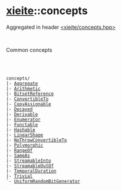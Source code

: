 # [xieite](./xieite.md)::concepts
Aggregated in header [<xieite/concepts.hpp>](../include/xieite/concepts.hpp)

<br/>

Common concepts

<br/><br/>

<pre><code>concepts/
|- <a href="./concepts/Aggregate.md">Aggregate</a>
|- <a href="./concepts/Arithmetic.md">Arithmetic</a>
|- <a href="./concepts/BitsetReference.md">BitsetReference</a>
|- <a href="./concepts/ConvertibleTo.md">ConvertibleTo</a>
|- <a href="./concepts/CopyAssignable.md">CopyAssignable</a>
|- <a href="./concepts/Decayed.md">Decayed</a>
|- <a href="./concepts/Derivable.md">Derivable</a>
|- <a href="./concepts/Enumerator.md">Enumerator</a>
|- <a href="./concepts/Functable.md">Functable</a>
|- <a href="./concepts/Hashable.md">Hashable</a>
|- <a href="./concepts/LinearShape.md">LinearShape</a>
|- <a href="./concepts/NoThrowConvertibleTo.md">NoThrowConvertibleTo</a>
|- <a href="./concepts/Polymorphic.md">Polymorphic</a>
|- <a href="./concepts/RangeOf.md">RangeOf</a>
|- <a href="./concepts/SameAs.md">SameAs</a>
|- <a href="./concepts/StreamableIn.md">StreamableInto</a>
|- <a href="./concepts/StreamableOut.md">StreamableOutOf</a>
|- <a href="./concepts/TemporalDuration.md">TemporalDuration</a>
|- <a href="./concepts/Trivial.md">Trivial</a>
`- <a href="./concepts/UniformRandomBitGenerator.md">UniformRandomBitGenerator</a>
</code></pre>
